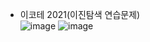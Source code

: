 - 이코테 2021(이진탐색 연습문제)<br>
![image](https://github.com/in-sukim/Coding_Test/assets/43094223/74c94f96-0cc4-4d81-9c7f-1d536cd64e44)
![image](https://github.com/in-sukim/Coding_Test/assets/43094223/e5561858-88b4-4939-8fae-7eba59504d23)
